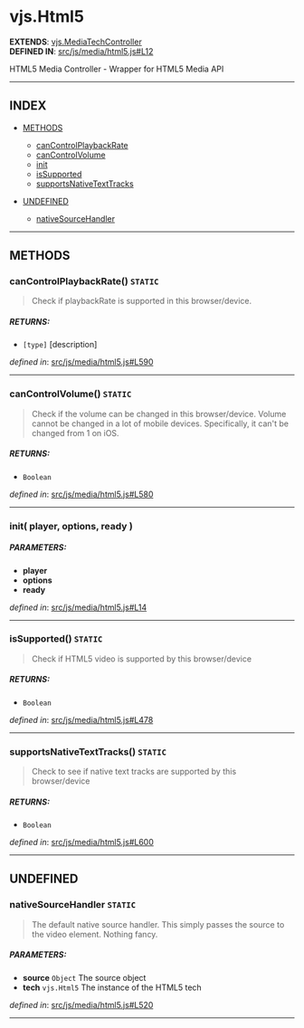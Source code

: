 <!-- GENERATED FROM SOURCE -->

# vjs.Html5

__EXTENDS__: [vjs.MediaTechController](vjs.MediaTechController.md)  
__DEFINED IN__: [src/js/media/html5.js#L12](https://github.com/videojs/video.js/blob/master/src/js/media/html5.js#L12)  

HTML5 Media Controller - Wrapper for HTML5 Media API

---

## INDEX

- [METHODS](#methods)
  - [canControlPlaybackRate](#cancontrolplaybackrate-static)
  - [canControlVolume](#cancontrolvolume-static)
  - [init](#init-player-options-ready-)
  - [isSupported](#issupported-static)
  - [supportsNativeTextTracks](#supportsnativetexttracks-static)

- [UNDEFINED](#undefined)
  - [nativeSourceHandler](#nativesourcehandler-static)

---

## METHODS

### canControlPlaybackRate() `STATIC`
> Check if playbackRate is supported in this browser/device.

##### RETURNS: 
* `[type]` [description]

_defined in_: [src/js/media/html5.js#L590](https://github.com/videojs/video.js/blob/master/src/js/media/html5.js#L590)

---

### canControlVolume() `STATIC`
> Check if the volume can be changed in this browser/device.
> Volume cannot be changed in a lot of mobile devices.
> Specifically, it can't be changed from 1 on iOS.

##### RETURNS: 
* `Boolean` 

_defined in_: [src/js/media/html5.js#L580](https://github.com/videojs/video.js/blob/master/src/js/media/html5.js#L580)

---

### init( player, options, ready )

##### PARAMETERS: 
* __player__ 
* __options__ 
* __ready__ 

_defined in_: [src/js/media/html5.js#L14](https://github.com/videojs/video.js/blob/master/src/js/media/html5.js#L14)

---

### isSupported() `STATIC`
> Check if HTML5 video is supported by this browser/device

##### RETURNS: 
* `Boolean` 

_defined in_: [src/js/media/html5.js#L478](https://github.com/videojs/video.js/blob/master/src/js/media/html5.js#L478)

---

### supportsNativeTextTracks() `STATIC`
> Check to see if native text tracks are supported by this browser/device

##### RETURNS: 
* `Boolean` 

_defined in_: [src/js/media/html5.js#L600](https://github.com/videojs/video.js/blob/master/src/js/media/html5.js#L600)

---

## UNDEFINED

### nativeSourceHandler `STATIC`
> The default native source handler.
> This simply passes the source to the video element. Nothing fancy.

##### PARAMETERS: 
* __source__ `Object` The source object
* __tech__ `vjs.Html5` The instance of the HTML5 tech

_defined in_: [src/js/media/html5.js#L520](https://github.com/videojs/video.js/blob/master/src/js/media/html5.js#L520)

---

